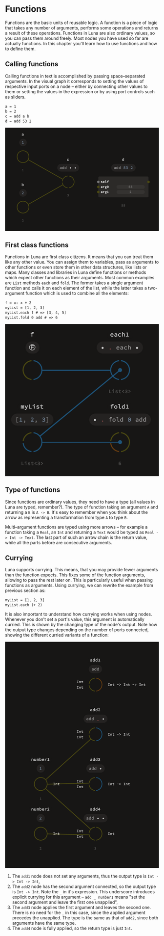 # Functions

Functions are the basic units of reusable logic. A function is a piece of logic that takes any number of arguments, performs some operations and returns a result of these operations. Functions in Luna are also ordinary values, so you can pass them around freely. Most nodes you have used so far are actually functions. In this chapter you'll learn how to use functions and how to define them.

## Calling functions

Calling functions in text is accomplished by passing space–separated arguments. In the visual graph it corresponds to setting the values of respective input ports on a node – either by connecting other values to them or setting the values in the expression or by using port controls such as sliders.

```
a = 1
b = 2
c = add a b
d = add 53 2
```

![](assets/calling_functions.png)

## First class functions

Functions in Luna are first class citizens. It means that you can treat them like any other value. You can assign them to variables, pass as arguments to other functions or even store them in other data structures, like lists or maps. Many classes and libraries in Luna define functions or methods which expect other functions as their arguments. Most common examples are `List` methods `each` and `fold`. The former takes a single argument function and calls it on each element of the list, while the latter takes a two-argument function which is used to combine all the elements:
```
f = x: x + 2
myList = [1, 2, 3]
myList.each f # => [3, 4, 5]
myList.fold 0 add # => 6
```
![](assets/first_order_funs.png)

## Type of functions

Since functions are ordinary values, they need to have a type (all values in Luna are typed, remember?). The type of function taking an argument `A` and returning a `B` is `A -> B`. It's easy to remember when you think about the arrow as representing a transformation from type `A` to type `B`.

Multi–argument functions are typed using more arrows – for example a function taking a `Real`, an `Int` and returning a `Text` would be typed as `Real -> Int -> Text`. The last part of such an arrow chain is the return value, while all the parts before are consecutive arguments.

## Currying

Luna supports currying. This means, that you may provide fewer arguments than the function expects. This fixes some of the function arguments, allowing to pass the rest later on. This is particularly useful when passing functions as arguments. Using currying, we can rewrite the example from previous section as:
```
myList = [1, 2, 3]
myList.each (+ 2)
```
It is also important to understand how currying works when using nodes. Whenever you don't set a port's value, this argument is automatically curried. This is shown by the changing type of the node's output. Note how the output type changes depending on the number of ports connected, showing the different curried variants of a function:

![](assets/curried_fun.png)

1. The `add1` node does not set any arguments, thus the output type is `Int -> Int -> Int`,
2. The `add2` node has the second argument connected, so the output type is `Int -> Int`. Note the `_` in it's expression. This underscore introduces explicit currying for this argument – `add _ number1` means "set the second argument and leave the first one unapplied",
3. The `add3` node applies the first argument and leaves the second one. There is no need for the `_` in this case, since the applied argument precedes the unapplied. The type is the same as that of `add2`, since both arguments have the same type.
4. The `add4` node is fully applied, so the return type is just `Int`.